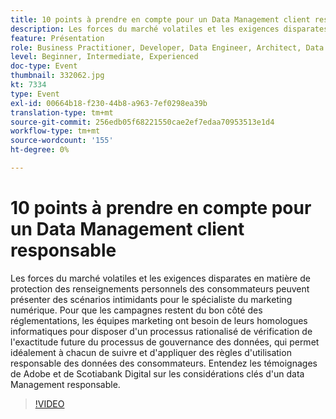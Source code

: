 ```yaml
---
title: 10 points à prendre en compte pour un Data Management client responsable
description: Les forces du marché volatiles et les exigences disparates en matière de protection des renseignements personnels des consommateurs peuvent présenter des scénarios intimidants pour le spécialiste du marketing numérique. Pour que les campagnes restent du bon côté des réglementations, les équipes marketing ont besoin de leurs homologues informatiques pour disposer d'un processus rationalisé de vérification de l'exactitude future du processus de gouvernance des données, qui permet idéalement à chacun de suivre et d'appliquer des règles d'utilisation responsable des données des consommateurs. Entendez les témoignages de Adobe et de Scotiabank Digital sur les considérations clés d'un data Management responsable.
feature: Présentation
role: Business Practitioner, Developer, Data Engineer, Architect, Data Architect, Administrator, Leader
level: Beginner, Intermediate, Experienced
doc-type: Event
thumbnail: 332062.jpg
kt: 7334
type: Event
exl-id: 00664b18-f230-44b8-a963-7ef0298ea39b
translation-type: tm+mt
source-git-commit: 256edb05f68221550cae2ef7edaa70953513e1d4
workflow-type: tm+mt
source-wordcount: '155'
ht-degree: 0%

---
```


# 10 points à prendre en compte pour un Data Management client responsable

Les forces du marché volatiles et les exigences disparates en matière de protection des renseignements personnels des consommateurs peuvent présenter des scénarios intimidants pour le spécialiste du marketing numérique. Pour que les campagnes restent du bon côté des réglementations, les équipes marketing ont besoin de leurs homologues informatiques pour disposer d&#39;un processus rationalisé de vérification de l&#39;exactitude future du processus de gouvernance des données, qui permet idéalement à chacun de suivre et d&#39;appliquer des règles d&#39;utilisation responsable des données des consommateurs. Entendez les témoignages de Adobe et de Scotiabank Digital sur les considérations clés d&#39;un data Management responsable.

>[!VIDEO](https://video.tv.adobe.com/v/332062/?quality=12&learn=on)
